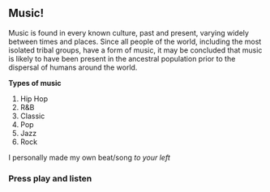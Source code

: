## Music!

Music is found in every known culture, past and present, varying widely between times and places. Since all people of the world, including the most isolated tribal groups, have a form of music, it may be concluded that music is likely to have been present in the ancestral population prior to the dispersal of humans around the world.  

**Types of music**
1. Hip Hop
2. R&B
3. Classic
4. Pop
5. Jazz
6. Rock  

I personally made my own beat/song 
*to your left*
### Press play and listen 